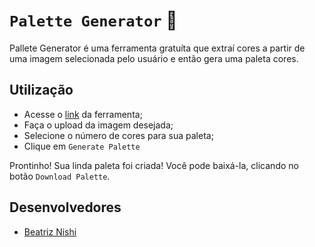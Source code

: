 # `Palette Generator` :art:


Pallete Generator é uma ferramenta gratuíta que extraí cores a partir de uma imagem selecionada pelo usuário e então gera uma paleta cores.

## Utilização
 - Acesse o [link](https://intense-shelf-66075.herokuapp.com) da ferramenta;
 - Faça o upload da imagem desejada;
 - Selecione o número de cores para sua paleta;
 - Clique em `Generate Palette`

Prontinho! Sua linda paleta foi criada! Você pode baixá-la, clicando no botão `Download Palette`.

## Desenvolvedores
 - [Beatriz Nishi](https://github.com/bcnishi)
